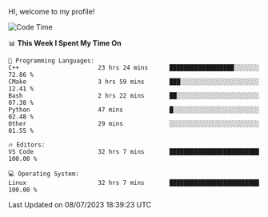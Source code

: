 HI, welcome to my profile!
<!--START_SECTION:waka-->
![Code Time](http://img.shields.io/badge/Code%20Time-972%20hrs%2032%20mins-blue)

📊 **This Week I Spent My Time On** 

```text
💬 Programming Languages: 
C++                      23 hrs 24 mins      ██████████████████░░░░░░░   72.86 % 
CMake                    3 hrs 59 mins       ███░░░░░░░░░░░░░░░░░░░░░░   12.41 % 
Bash                     2 hrs 22 mins       ██░░░░░░░░░░░░░░░░░░░░░░░   07.38 % 
Python                   47 mins             █░░░░░░░░░░░░░░░░░░░░░░░░   02.48 % 
Other                    29 mins             ░░░░░░░░░░░░░░░░░░░░░░░░░   01.55 % 

🔥 Editors: 
VS Code                  32 hrs 7 mins       █████████████████████████   100.00 % 

💻 Operating System: 
Linux                    32 hrs 7 mins       █████████████████████████   100.00 % 
```


 Last Updated on 08/07/2023 18:39:23 UTC
<!--END_SECTION:waka-->
